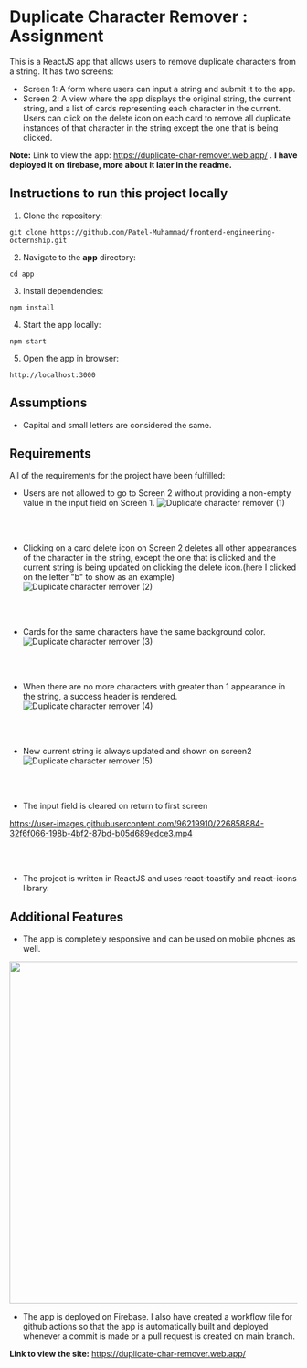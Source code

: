 # Duplicate Character Remover : Assignment
This is a ReactJS app that allows users to remove duplicate characters from a string.
It has two screens:

- Screen 1: A form where users can input a string and submit it to the app.
- Screen 2: A view where the app displays the original string, the current string, and a list of cards representing each character in the current. Users can click on the delete icon on each card to remove all duplicate instances of that character in the string except the one that is being clicked.

**Note:** Link to view the app: https://duplicate-char-remover.web.app/ . **I have deployed it on firebase, more about it later in the readme.**

## Instructions to run this project locally
1. Clone the repository:
```
git clone https://github.com/Patel-Muhammad/frontend-engineering-octernship.git
```
2. Navigate to the **app** directory:
```
cd app
```
3. Install dependencies:
```
npm install
```
4. Start the app locally:
```
npm start
```
5. Open the app in browser:
```
http://localhost:3000
```

## Assumptions
- Capital and small letters are considered the same.

## Requirements 
All of the requirements for the project have been fulfilled:
- Users are not allowed to go to Screen 2 without providing a non-empty value in the input field on Screen 1.
![Duplicate character remover (1)](https://user-images.githubusercontent.com/96219910/226846013-33ce2e2c-d4b3-455c-b1a7-b75f952e9baa.gif)

<br>
<br>

- Clicking on a card delete icon on Screen 2 deletes all other appearances of the character in the string, except the one that is clicked and the current string is being updated on clicking the delete icon.(here I clicked on the letter "b" to show as an example)
![Duplicate character remover (2)](https://user-images.githubusercontent.com/96219910/226847913-ebced252-d8dc-477e-b704-327923020a16.gif)

<br>
<br>

- Cards for the same characters have the same background color.
![Duplicate character remover (3)](https://user-images.githubusercontent.com/96219910/226849462-6da93f73-9f29-4fd2-956f-ba8e7d31ff82.gif)

<br>
<br>

- When there are no more characters with greater than 1 appearance in the string, a success header is rendered.
![Duplicate character remover (4)](https://user-images.githubusercontent.com/96219910/226850180-ce6e49f5-fbe9-4812-95ef-71a231b2df5c.gif)

<br>
<br>

- New current string is always updated and shown on screen2
![Duplicate character remover (5)](https://user-images.githubusercontent.com/96219910/226851533-6f662ef2-4765-4b02-b6b6-d41987fac2ef.gif)

<br>
<br>

- The input field is cleared on return to first screen

https://user-images.githubusercontent.com/96219910/226858884-32f6f066-198b-4bf2-87bd-b05d689edce3.mp4

<br>
<br>






- The project is written in ReactJS and uses react-toastify and react-icons library.


## Additional Features
- The app is completely responsive and can be used on mobile phones as well.
<img height="600px" src="https://user-images.githubusercontent.com/96219910/226855819-e9d27009-574a-42f0-adeb-420e46218800.gif">

- The app is deployed on Firebase. I also have created a workflow file for github actions so that the app is automatically built and deployed whenever a commit is made or a pull request is created on main branch.

**Link to view the site:** https://duplicate-char-remover.web.app/








